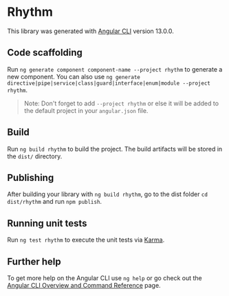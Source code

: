 # Rhythm

This library was generated with [Angular CLI](https://github.com/angular/angular-cli) version 13.0.0.

## Code scaffolding

Run `ng generate component component-name --project rhythm` to generate a new component. You can also use `ng generate directive|pipe|service|class|guard|interface|enum|module --project rhythm`.
> Note: Don't forget to add `--project rhythm` or else it will be added to the default project in your `angular.json` file. 

## Build

Run `ng build rhythm` to build the project. The build artifacts will be stored in the `dist/` directory.

## Publishing

After building your library with `ng build rhythm`, go to the dist folder `cd dist/rhythm` and run `npm publish`.

## Running unit tests

Run `ng test rhythm` to execute the unit tests via [Karma](https://karma-runner.github.io).

## Further help

To get more help on the Angular CLI use `ng help` or go check out the [Angular CLI Overview and Command Reference](https://angular.io/cli) page.

